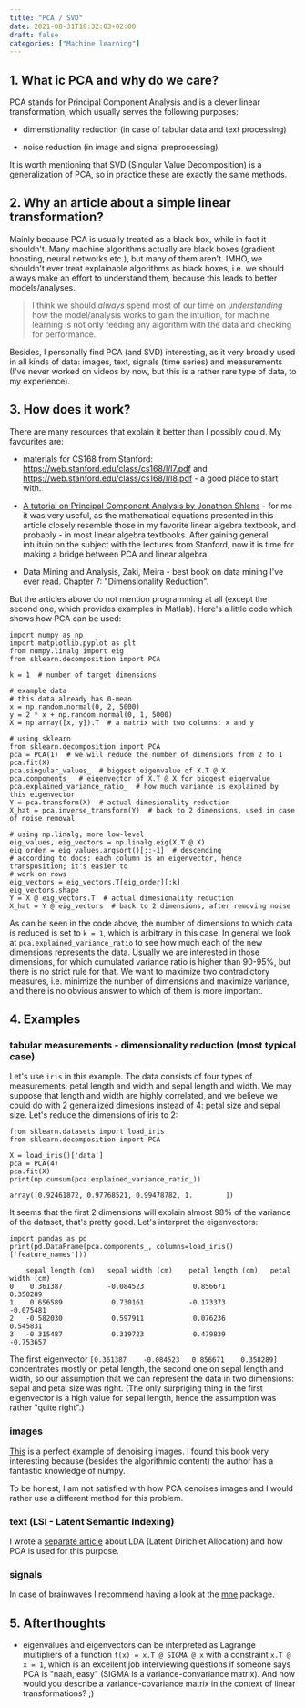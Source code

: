 ```yaml
---
title: "PCA / SVD"
date: 2021-08-31T18:32:03+02:00
draft: false
categories: ["Machine learning"]
---
```


## 1. What ic PCA and why do we care?

PCA stands for Principal Component Analysis and is a clever linear transformation, which usually serves the following purposes:

- dimenstionality reduction (in case of tabular data and text processing)

- noise reduction (in image and signal preprocessing)

It is worth mentioning that SVD (Singular Value Decomposition) is a generalization of PCA, so in practice these are exactly the same methods.

## 2. Why an article about a simple linear transformation?

Mainly because PCA is usually treated as a black box, while in fact it shouldn't. Many machine algorithms actually are black boxes (gradient boosting, neural networks etc.), but many of them aren't. IMHO, we shouldn't ever treat explainable algorithms as black boxes, i.e. we should always make an effort to understand them, because this leads to better models/analyses.
> I think we should *always* spend most of our time on *understanding* how the model/analysis works to gain the intuition, for machine learning is not only feeding any algorithm with the data and checking for performance. 

Besides, I personally find PCA (and SVD) interesting, as it very broadly used in all kinds of data: images, text, signals (time series) and measurements (I've never worked on videos by now, but this is a rather rare type of data, to my experience).

## 3. How does it work?

There are many resources that explain it better than I possibly could. My favourites are:

- materials for CS168 from Stanford: https://web.stanford.edu/class/cs168/l/l7.pdf and https://web.stanford.edu/class/cs168/l/l8.pdf - a good place to start with.

- [A tutorial on Principal Component Analysis by Jonathon Shlens](https://arxiv.org/pdf/1404.1100.pdf) - for me it was very useful, as the mathematical equations presented in this article closely resemble those in my favorite linear algebra textbook, and probably - in most linear algebra textbooks. After gaining general intuituin on the subject with the lectures from Stanford, now it is time for making a bridge between PCA and linear algebra.

- Data Mining and Analysis, Zaki, Meira - best book on data mining I've ever read. Chapter 7: "Dimensionality Reduction".

But the articles above do not mention programming at all (except the second one, which provides examples in Matlab). Here's a little code which shows how PCA can be used:

```{python}
import numpy as np
import matplotlib.pyplot as plt
from numpy.linalg import eig
from sklearn.decomposition import PCA

k = 1  # number of target dimensions

# example data
# this data already has 0-mean
x = np.random.normal(0, 2, 5000)
y = 2 * x + np.random.normal(0, 1, 5000) 
X = np.array([x, y]).T  # a matrix with two columns: x and y

# using sklearn
from sklearn.decomposition import PCA
pca = PCA(1)  # we will reduce the number of dimensions from 2 to 1
pca.fit(X)
pca.singular_values_  # biggest eigenvalue of X.T @ X
pca.components_  # eigenvector of X.T @ X for biggest eigenvalue
pca.explained_variance_ratio_  # how much variance is explained by this eigenvector
Y = pca.transform(X)  # actual dimesionality reduction
X_hat = pca.inverse_transform(Y)  # back to 2 dimensions, used in case of noise removal

# using np.linalg, more low-level
eig_values, eig_vectors = np.linalg.eig(X.T @ X)
eig_order = eig_values.argsort()[::-1]  # descending
# according to docs: each column is an eigenvector, hence transposition; it's easier to 
# work on rows
eig_vectors = eig_vectors.T[eig_order][:k]
eig_vectors.shape
Y = X @ eig_vectors.T  # actual dimesionality reduction
X_hat = Y @ eig_vectors  # back to 2 dimensions, after removing noise
```

As can be seen in the code above, the number of dimensions to which data is reduced is set to `k = 1`, which is arbitrary in this case. In general we look at `pca.explained_variance_ratio` to see how much each of the new dimensions represents the data. Usually we are interested in those dimensions, for which cumulated variance ratio is higher than 90-95%, but there is no strict rule for that. We want to maximize two contradictory measures, i.e. minimize the number of dimensions and maximize variance, and there is no obvious answer to which of them is more important.

## 4. Examples

### tabular measurements - dimensionality reduction (most typical case)

Let's use `iris` in this example. The data consists of four types of measurements: petal length and width and sepal length and width. We may suppose that length and width are highly correlated, and we believe we could do with 2 generalized dimesions instead of 4: petal size and sepal size. Let's reduce the dimensions of iris to 2:

```{python}
from sklearn.datasets import load_iris
from sklearn.decomposition import PCA

X = load_iris()['data']
pca = PCA(4)
pca.fit(X)
print(np.cumsum(pca.explained_variance_ratio_))
```
```
array([0.92461872, 0.97768521, 0.99478782, 1.        ])
```

It seems that the first 2 dimensions will explain almost 98% of the variance of the dataset, that's pretty good. Let's interpret the eigenvectors:

```{python}
import pandas as pd
print(pd.DataFrame(pca.components_, columns=load_iris()['feature_names']))
```

```
    sepal length (cm)   sepal width (cm)    petal length (cm)   petal width (cm)
0    0.361387           -0.084523            0.856671            0.358289
1    0.656589            0.730161           -0.173373           -0.075481
2   -0.582030            0.597911            0.076236            0.545831
3   -0.315487            0.319723            0.479839           -0.753657
```

The first eigenvector `[0.361387	-0.084523	0.856671	0.358289]` concentrates mostly on petal length, the second one on sepal length and width, so our assumption that we can represent the data in two dimensions: sepal and petal size was right. (The only surpriging thing in the first eigenvector is a high value for sepal length, hence the assumption was rather "quite right".)

### images

[This](https://jakevdp.github.io/PythonDataScienceHandbook/05.09-principal-component-analysis.html#PCA-as-Noise-Filtering) is a perfect example of denoising images.
I found this book very interesting because (besides the algorithmic content) the author has a fantastic knowledge of numpy.

To be honest, I am not satisfied with how PCA denoises images and I would rather use a different method for this problem.

### text (LSI - Latent Semantic Indexing)

I wrote a [separate article](https://greysweater42.github.io/nlp/#exploration) about LDA (Latent Dirichlet Allocation) and how PCA is used for this purpose.

### signals

In case of brainwaves I recommend having a look at the [mne](https://mne.tools/stable/auto_examples/decoding/decoding_unsupervised_spatial_filter.html#analysis-of-evoked-response-using-ica-and-pca-reduction-techniques) package.

## 5. Afterthoughts

- eigenvalues and eigenvectors can be interpreted as Lagrange multipliers of a function `f(x) = x.T @ SIGMA @ x` with a constraint `x.T @ x = 1`, which is an excellent job interviewing questions if someone says PCA is "naah, easy" (SIGMA is a variance-convariance matrix). And how would you describe a variance-covariance matrix in the context of linear transformations? ;)